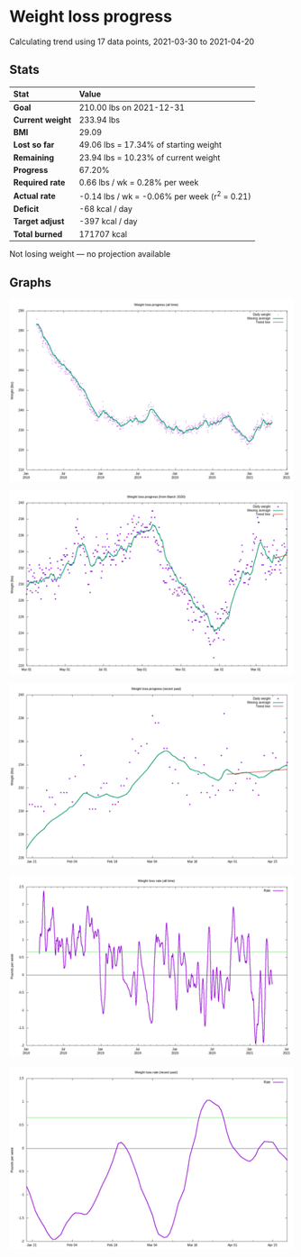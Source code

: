 # Weight loss progress

Calculating trend using 17 data points, 2021-03-30 to 2021-04-20

## Stats

Stat|Value
:-|:-
**Goal**|210.00 lbs on 2021-12-31
**Current weight**|233.94 lbs
**BMI**|29.09
**Lost so far**|49.06 lbs = 17.34% of starting weight
**Remaining**|23.94 lbs = 10.23% of current  weight
**Progress**|67.20%
**Required rate**|0.66 lbs / wk = 0.28% per week
**Actual rate**|-0.14 lbs / wk = -0.06% per week  (r<sup>2</sup> = 0.21)
**Deficit**|-68 kcal / day
**Target adjust**|-397 kcal / day
**Total burned**|171707 kcal

Not losing weight &mdash; no projection available

## Graphs

![](weight-graph-alltime.png)

![](weight-graph-covid.png)

![](weight-graph-recent.png)

![](rate-graph-alltime.png)

![](rate-graph-recent.png)
